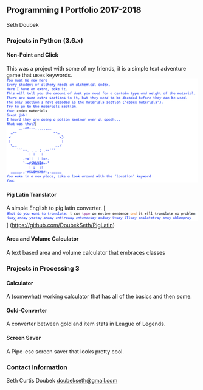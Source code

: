 ## Programming I Portfolio 2017-2018
Seth Doubek

### Projects in Python (3.6.x)
#### Non-Point and Click
This was a project with some of my friends, it is a simple text adventure game that uses keywords. 
[![Non-Point and Click](https://github.com/DoubekSeth/Programming17-18/blob/master/Images/NonPointAndClick.png)](https://github.com/DoubekSeth/NonPointAndClick)
#### Pig Latin Translator
A simple English to pig latin converter.
[![Pig Latin Converter](https://github.com/DoubekSeth/Programming17-18/blob/master/Images/PigLatin.png)] (https://github.com/DoubekSeth/PigLatin)

#### Area and Volume Calculator
A text based area and volume calculator that embraces classes 

### Projects in Processing 3
#### Calculator
A (somewhat) working calculator that has all of the basics and then some.

#### Gold-Converter
A converter between gold and item stats in League of Legends.

#### Screen Saver
A Pipe-esc screen saver that looks pretty cool.


### Contact Information
Seth Curtis Doubek
doubekseth@gmail.com
